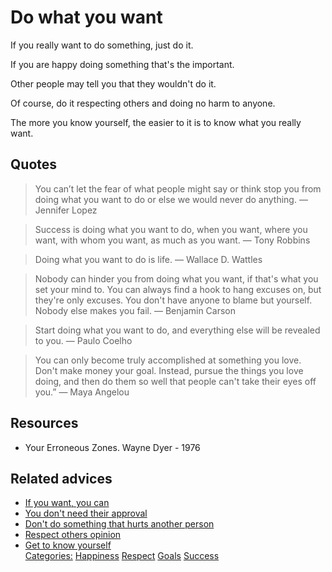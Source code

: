 # Do what you want

If you really want to do something, just do it.

If you are happy doing something that's the important.

Other people may tell you that they wouldn't do it.

Of course, do it respecting others and doing no harm to anyone.

The more you know yourself, the easier to it is to know what you really want.

## Quotes

> You can’t let the fear of what people might say or think stop you from doing what you want to do or else we would never do anything. ― Jennifer Lopez

> Success is doing what you want to do, when you want, where you want, with whom you want, as much as you want. ― Tony Robbins

> Doing what you want to do is life. ― Wallace D. Wattles

> Nobody can hinder you from doing what you want, if that's what you set your mind to. You can always find a hook to hang excuses on, but they're only excuses. You don't have anyone to blame but yourself. Nobody else makes you fail. ― Benjamin Carson

> Start doing what you want to do, and everything else will be revealed to you. ― Paulo Coelho

> You can only become truly accomplished at something you love. Don't make money your goal. Instead, pursue the things you love doing, and then do them so well that people can't take their eyes off you.” — Maya Angelou

## Resources

- Your Erroneous Zones. Wayne Dyer - 1976

## Related advices

- [If you want, you can](../If%20you%20want,%20you%20can/index.md)
- [You don't need their approval](../You%20don't%20need%20their%20approval/index.md)
- [Don't do something that hurts another person](../Don’t%20do%20something%20that%20hurts%20another%20person/index.md)
- [Respect others opinion](../Respect%20others%20pinion/index.md)
- [Get to know yourself](../Get%20to%20know%20yourself/index.md)
<br/>[Categories:](../Categories/index.md) [Happiness](../Categories/Happiness.md) [Respect](../Categories/Respect.md) [Goals](../Categories/Goals.md) [Success](../Categories/Success.md)